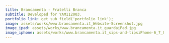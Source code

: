 ```yaml
---
title: Brancamenta - Fratelli Branca
subtitle: Developed for YAM112003.
portfolio_link: get_sub_field('portfolio_link');
image: assets/works/www.brancamenta.it_Website-Screenshot.jpg
image_ipad: assets/works/www.brancamenta.it_guardaiPad.jpg
image_iphone: assets/works/www.brancamenta.it_sips-and-tipsiPhone-6_7_8-copia.jpg
---
```


